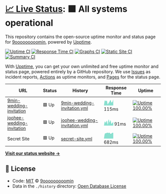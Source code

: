 # [📈 Live Status](https://demo.upptime.js.org): <!--live status--> **🟩 All systems operational**

This repository contains the open-source uptime monitor and status page for [9ooooooooomin](https://9min.github.io/upptime), powered by [Upptime](https://github.com/upptime/upptime).

[![Uptime CI](https://github.com/koj-co/upptime/workflows/Uptime%20CI/badge.svg)](https://github.com/koj-co/upptime/actions?query=workflow%3A%22Uptime+CI%22)
[![Response Time CI](https://github.com/koj-co/upptime/workflows/Response%20Time%20CI/badge.svg)](https://github.com/koj-co/upptime/actions?query=workflow%3A%22Response+Time+CI%22)
[![Graphs CI](https://github.com/koj-co/upptime/workflows/Graphs%20CI/badge.svg)](https://github.com/koj-co/upptime/actions?query=workflow%3A%22Graphs+CI%22)
[![Static Site CI](https://github.com/koj-co/upptime/workflows/Static%20Site%20CI/badge.svg)](https://github.com/koj-co/upptime/actions?query=workflow%3A%22Static+Site+CI%22)
[![Summary CI](https://github.com/koj-co/upptime/workflows/Summary%20CI/badge.svg)](https://github.com/koj-co/upptime/actions?query=workflow%3A%22Summary+CI%22)

With [Upptime](https://upptime.js.org), you can get your own unlimited and free uptime monitor and status page, powered entirely by a GitHub repository. We use [Issues](https://github.com/9min/upptime/issues) as incident reports, [Actions](https://github.com/9min/upptime/actions) as uptime monitors, and [Pages](https://demo.upptime.js.org) for the status page.

<!--start: status pages-->
<!-- This summary is generated by Upptime (https://github.com/upptime/upptime) -->
<!-- Do not edit this manually, your changes will be overwritten -->

| URL                                                                           | Status | History                                                                                                               | Response Time                                                                                 | Uptime                                                                                                                                                                                                                                       |
| ----------------------------------------------------------------------------- | ------ | --------------------------------------------------------------------------------------------------------------------- | --------------------------------------------------------------------------------------------- | -------------------------------------------------------------------------------------------------------------------------------------------------------------------------------------------------------------------------------------------- |
| [9min-wedding-invitation](https://9min.github.io/wedding-invitation/)         | 🟩 Up  | [9min-wedding-invitation.yml](https://github.com/9min/upptime/commits/master/history/9min-wedding-invitation.yml)     | <img alt="Response time graph" src="./graphs/9min-wedding-invitation.png" height="20"> 115ms  | [![Uptime 100.00%](https://img.shields.io/endpoint?url=https%3A%2F%2Fraw.githubusercontent.com%2F9min%2Fupptime%2Fmaster%2Fapi%2F9min-wedding-invitation%2Fuptime.json)](https://9min.github.io/upptime/history/9min-wedding-invitation)     |
| [joohee-wedding-invitation](https://joohee0928.github.io/wedding-invitation/) | 🟩 Up  | [joohee-wedding-invitation.yml](https://github.com/9min/upptime/commits/master/history/joohee-wedding-invitation.yml) | <img alt="Response time graph" src="./graphs/joohee-wedding-invitation.png" height="20"> 91ms | [![Uptime 100.00%](https://img.shields.io/endpoint?url=https%3A%2F%2Fraw.githubusercontent.com%2F9min%2Fupptime%2Fmaster%2Fapi%2Fjoohee-wedding-invitation%2Fuptime.json)](https://9min.github.io/upptime/history/joohee-wedding-invitation) |
| Secret Site                                                                   | 🟩 Up  | [secret-site.yml](https://github.com/9min/upptime/commits/master/history/secret-site.yml)                             | <img alt="Response time graph" src="./graphs/secret-site.png" height="20"> 682ms              | [![Uptime 100.00%](https://img.shields.io/endpoint?url=https%3A%2F%2Fraw.githubusercontent.com%2F9min%2Fupptime%2Fmaster%2Fapi%2Fsecret-site%2Fuptime.json)](https://9min.github.io/upptime/history/secret-site)                             |

<!--end: status pages-->

[**Visit our status website →**](https://9min.github.io/upptime)

## 📄 License

- Code: [MIT](./LICENSE) © [9ooooooooomin](https://9min.github.io/upptime)
- Data in the `./history` directory: [Open Database License](https://opendatacommons.org/licenses/odbl/1-0/)
